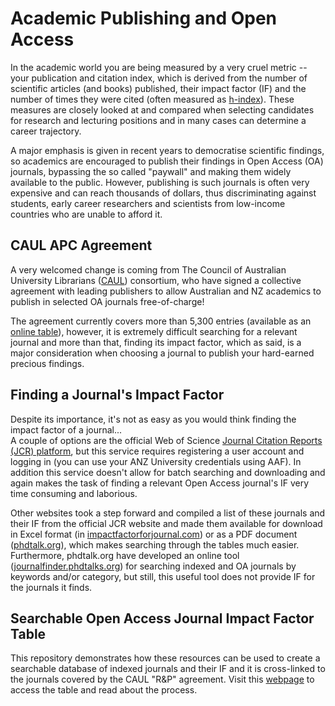 # Academic Publishing and Open Access

In the academic world you are being measured by a very cruel metric -- your publication and citation index, which is derived from the number of scientific articles (and books) published, their impact factor (IF) and the number of times they were cited (often measured as [h-index](https://scholar.google.com/intl/en/scholar/metrics.html#metrics)). These measures are closely looked at and compared when selecting candidates for research and lecturing positions and in many cases can determine a career trajectory.

A major emphasis is given in recent years to democratise scientific findings, so academics are encouraged to publish their findings in Open Access (OA) journals, bypassing the so called "paywall" and making them widely available to the public. However, publishing is such journals is often very expensive and can reach thousands of dollars, thus discriminating against students, early career researchers and scientists from low-income countries who are unable to afford it. 

## CAUL APC Agreement

A very welcomed change is coming from The Council of Australian University Librarians ([CAUL](https://caul.libguides.com/read-and-publish)) consortium, who have signed a collective agreement with leading publishers to allow Australian and NZ academics to publish in selected OA journals free-of-charge!

The agreement currently covers more than 5,300 entries (available as an [online table](https://airtable.com/shrv3FyFMLdn8r4tb)), however, it is extremely difficult searching for a relevant journal and more than that, finding its impact factor, which as said, is a major consideration when choosing a journal to publish your hard-earned precious findings.

## Finding a Journal's Impact Factor

Despite its importance, it's not as easy as you would think finding the impact factor of a journal...  
A couple of options are the official Web of Science [Journal Citation Reports (JCR) platform](https://clarivate.com/webofsciencegroup/solutions/journal-citation-reports/), but this service requires registering a user account and logging in (you can use your ANZ University credentials using AAF). In addition this service doesn't allow for batch searching and downloading and again makes the task of finding a relevant Open Access journal's IF very time consuming and laborious. 

Other websites took a step forward and compiled a list of these journals and their IF from the official JCR website and made them available for download in Excel format (in [impactfactorforjournal.com](https://impactfactorforjournal.com/jcr-2021/)) or as a PDF document ([phdtalk.org](https://phdtalks.org/2021/05/download-scie-journal-list-latest.html)), which makes searching through the tables much easier. Furthermore, phdtalk.org have developed an online tool ([journalfinder.phdtalks.org](https://journalfinder.phdtalks.org/)) for searching indexed and OA journals by keywords and/or category, but still, this useful tool does not provide IF for the journals it finds.

## Searchable Open Access Journal Impact Factor Table

This repository demonstrates how these resources can be used to create a searchable database of indexed journals and their IF and it is cross-linked to the journals covered by the CAUL "R&P" agreement. Visit this [webpage](https://idobar.github.io/assign_IF/) to access the table and read about the process.

